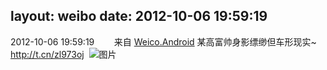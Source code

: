 layout: weibo
date: 2012-10-06 19:59:19
---
2012-10-06 19:59:19  &nbsp;&nbsp;&nbsp;&nbsp;&nbsp;&nbsp; 来自 <a href="http://app.weibo.com/t/feed/l4RWD" rel="nofollow">Weico.Android</a>
某高富帅身影缥缈但车形现实~ http://t.cn/zl973oj  ​​​
![图片](https://ww3.sinaimg.cn/large/6d2a6003jw1dxlqfzeyt6j.jpg)
